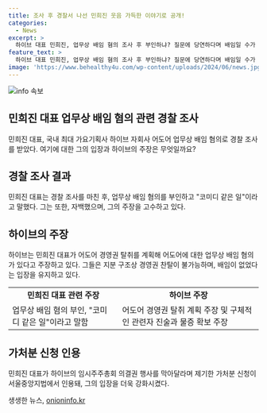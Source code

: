 ```yaml
---
title: 조사 후 경찰서 나선 민희진 웃음 가득한 이야기로 공개!
categories:
  - News
excerpt: >
  하이브 대표 민희진, 업무상 배임 혐의 조사 후 부인하냐? 질문에 당연하다며 배임일 수가 없는 일이라고 말한 후, 오늘 중요한 이야기 다 했고 속이 후련하고 잘 이야기했다고 설명했습니다. 하이브가 고발한 업무상 배임 혐의에 대해 경영권 찬탈 불가능이라고 주장하며 논란 속에 있다. 현재 하이브의 임시주주총회 의결권 행사를 막아달라며 낸 가처분 신청이 인용돼 민 대표는 직을 유지하고 있다.
feature_text: >
  하이브 대표 민희진, 업무상 배임 혐의 조사 후 부인하냐? 질문에 당연하다며 배임일 수가 없는 일이라고 말한 후, 오늘 중요한 이야기 다 했고 속이 후련하고 잘 이야기했다고 설명했습니다. 하이브가 고발한 업무상 배임 혐의에 대해 경영권 찬탈 불가능이라고 주장하며 논란 속에 있다. 현재 하이브의 임시주주총회 의결권 행사를 막아달라며 낸 가처분 신청이 인용돼 민 대표는 직을 유지하고 있다.
image: 'https://www.behealthy4u.com/wp-content/uploads/2024/06/news.jpg'
---
```


<p><img src="https://www.behealthy4u.com/wp-content/uploads/2024/06/news.jpg" alt="info 속보" /></p>

<h2 data-ke-size="size26">민희진 대표 업무상 배임 혐의 관련 경찰 조사</h2>

<p data-ke-size="size16">민희진 대표, 국내 최대 가요기획사 하이브 자회사 어도어 업무상 배임 혐의로 경찰 조사를 받았다. 여기에 대한 그의 입장과 하이브의 주장은 무엇일까요?</p>

<h2 data-ke-size="size24">경찰 조사 결과</h2>

<p data-ke-size="size16">민희진 대표는 경찰 조사를 마친 후, 업무상 배임 혐의를 부인하고 "코미디 같은 일"이라고 말했다. 그는 또한, 자백했으며, 그의 주장을 고수하고 있다.</p>

<h2 data-ke-size="size24">하이브의 주장</h2>

<p data-ke-size="size16">하이브는 민희진 대표가 어도어 경영권 탈취를 계획해 어도어에 대한 업무상 배임 혐의가 있다고 주장하고 있다. 그들은 지분 구조상 경영권 찬탈이 불가능하며, 배임이 없었다는 입장을 유지하고 있다.</p>

<table>
    <tr>
        <td style="text-align: center; height: 17px;"><b>민희진 대표 관련 주장</b></td>
        <td style="text-align: center; height: 17px;"><b>하이브 주장</b></td>
    </tr>
    <tr>
        <td>업무상 배임 혐의 부인, "코미디 같은 일"이라고 말함</td>
        <td>어도어 경영권 탈취 계획 주장 및 구체적인 관련자 진술과 물증 확보 주장</td>
    </tr>
</table>

<h2 data-ke-size="size24">가처분 신청 인용</h2>

<p data-ke-size="size16">민희진 대표가 하이브의 임시주주총회 의결권 행사를 막아달라며 제기한 가처분 신청이 서울중앙지법에서 인용돼, 그의 입장을 더욱 강화시켰다.</p>
생생한 뉴스, <a href="https://onioninfo.kr" rel="dofollow">onioninfo.kr</a>


